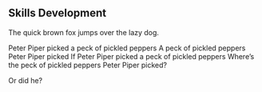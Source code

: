 
## Skills Development 

The quick brown fox jumps over the lazy dog.

Peter Piper picked a peck of pickled peppers
A peck of pickled peppers Peter Piper picked
If Peter Piper picked a peck of pickled peppers
Where’s the peck of pickled peppers Peter Piper picked?

Or did he?
